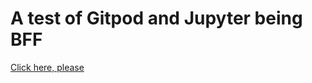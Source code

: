 # A test of Gitpod and Jupyter being BFF

[Click here, please](gitpod.io/#https://github.com/hemidactylus/gitpod-jupyter)

